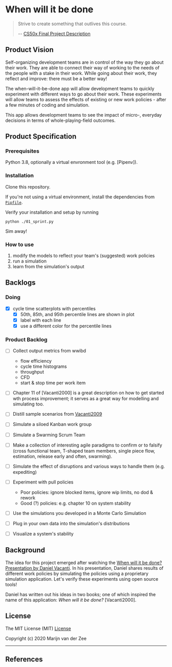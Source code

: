 # When will it be done

> Strive to create something that outlives this course.
>
> -- [CS50x Final Project Description]

## Product Vision

Self-organizing development teams are in control of the way they go about their work.
They are able to connect their way of working
to the needs of the people with a stake in their work.
While going about their work, they reflect and improve: there must be a better way!

The when-will-it-be-done app will allow development teams to 
quickly experiment with different ways to go about their work.
These experiments will allow teams to assess the effects of existing or new work policies -
after a few minutes of coding and simulation.

This app allows development teams to 
see the impact of micro-, everyday decisions in terms of whole-playing-field outcomes.

## Product Specification

### Prerequisites

Python 3.8, optionally a virtual envronment tool (e.g. [Pipenv]). 

### Installation

Clone this repository. 

If you're not using a virtual environment, install the dependencies from [`Pipfile`](./Pipfile).

Verify your installation and setup by running 

```
python ./01_sprint.py
```

Sim away!

### How to use

 1. modify the models to reflect your team's (suggested) work policies
 1. run a simulation
 1. learn from the simulation's output

## Backlogs

### Doing

 * [x] cycle time scatterplots with percentiles
   * [x] 50th, 85th, and 95th percentile lines are shown in plot
   * [x] label with each line
   * [x] use a different color for the percentile lines

### Product Backlog

 * [ ] Collect output metrics from wwibd
    * flow efficiency
    * cycle time histograms
    * throughput
    * CFD
    * start & stop time per work item
 * [ ] Chapter 11 of [Vacanti2000] is a great description on how to get started wth process improvement; 
       it serves as a great way for modelling and simulating too.
 * [ ] Distill sample scenarios from [Vacanti2009]
 * [ ] Simulate a siloed Kanban work group
 * [ ] Simulate a Swarming Scrum Team
 * [ ] Make a collection of interesting agile paradigms to confirm or to falsify
       (cross functional team, T-shaped team members, single piece flow, estimation,
       release early and often, swarming).
 * [ ] Simulate the effect of disruptions and various ways to handle them (e.g. expediting)
 * [ ] Experiment with pull policies
    * Poor policies: ignore blocked items, ignore wip limits, no dod & rework
    * Good (?) policies: e.g. chapter 10 on system stability
 * [ ] Use the simulations you developed in a Monte Carlo Simulation
 * [ ] Plug in your own data into the simulation's distributions
 * [ ] Visualize a system's stability


## Background

The idea for this project emerged after watching the [When will it be done? Presentation by Daniel Vacanti].
In his presentation, Daniel shares results of different work policies by simulating the policies 
using a proprietary simulation application. Let's verify these experiments using open source tools!

Daniel has written out his ideas in two books; one of which inspired the name of this application:
_When will it be done?_ [Vacanti2000].

## License

The MIT License (MIT) [License]

Copyright (c) 2020 Marijn van der Zee

---

## References

 [CS50x Final Project Description]: https://cs50.harvard.edu/x/2020/project/
 [When will it be done? Presentation by Daniel Vacanti]: https://vimeo.com/239539858
 [Vacanti2009]: https://leanpub.com/whenwillitbedone
 [SimPy]: https://simpy.readthedocs.io/
 [License]: ./LICENSE
